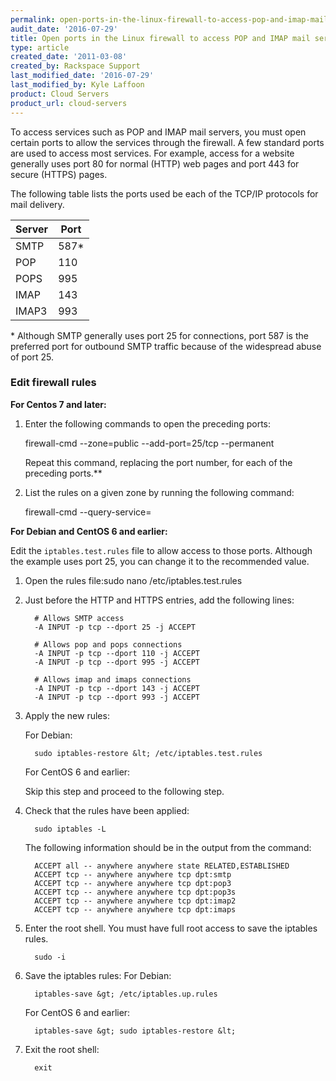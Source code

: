 ```yaml
---
permalink: open-ports-in-the-linux-firewall-to-access-pop-and-imap-mail-servers/
audit_date: '2016-07-29'
title: Open ports in the Linux firewall to access POP and IMAP mail servers
type: article
created_date: '2011-03-08'
created_by: Rackspace Support
last_modified_date: '2016-07-29'
last_modified_by: Kyle Laffoon
product: Cloud Servers
product_url: cloud-servers
---
```


To access services such as POP and IMAP mail servers, you must open certain ports to allow the services through the firewall. A few standard ports are used to access most services. For example, access for a website generally uses port 80 for normal (HTTP) web pages and port 443 for secure (HTTPS) pages.

The following table lists the ports used be each of the TCP/IP protocols for mail delivery.

| Server  | Port  |
|----------|-------|
| SMTP   | 587*  |
| POP     | 110   |
| POPS   | 995   |
| IMAP    | 143   |
| IMAP3  | 993   |

\* Although SMTP generally uses port 25 for connections, port 587 is the preferred port for outbound SMTP traffic because of the widespread abuse of port 25.

### Edit firewall rules

**For Centos 7 and later:**

1. Enter the following commands to open the preceding ports:

      firewall-cmd --zone=public --add-port=25/tcp --permanent

   Repeat this command, replacing the port number, for each of the preceding ports.**

2. List the rules on a given zone by running the following command:

      firewall-cmd --query-service=<service name>

**For Debian and CentOS 6 and earlier:**

Edit the  `iptables.test.rules`  file to allow access to those ports. Although the example uses port 25, you can change it to the recommended value.

1. Open the rules file:sudo nano /etc/iptables.test.rules
2. Just before the HTTP and HTTPS entries, add the following lines:

         # Allows SMTP access
         -A INPUT -p tcp --dport 25 -j ACCEPT

         # Allows pop and pops connections
         -A INPUT -p tcp --dport 110 -j ACCEPT
         -A INPUT -p tcp --dport 995 -j ACCEPT

         # Allows imap and imaps connections
         -A INPUT -p tcp --dport 143 -j ACCEPT
         -A INPUT -p tcp --dport 993 -j ACCEPT

3. Apply the new rules:

   For Debian:

         sudo iptables-restore &lt; /etc/iptables.test.rules

   For CentOS 6 and earlier:

      Skip this step and proceed to the following step.

4. Check that the rules have been applied:

         sudo iptables -L

   The following information should be in the output from the command:

         ACCEPT all -- anywhere anywhere state RELATED,ESTABLISHED
         ACCEPT tcp -- anywhere anywhere tcp dpt:smtp
         ACCEPT tcp -- anywhere anywhere tcp dpt:pop3
         ACCEPT tcp -- anywhere anywhere tcp dpt:pop3s
         ACCEPT tcp -- anywhere anywhere tcp dpt:imap2
         ACCEPT tcp -- anywhere anywhere tcp dpt:imaps

5. Enter the root shell. You must have full root access to save the iptables rules.

         sudo -i

6. Save the iptables rules:
   For Debian:

         iptables-save &gt; /etc/iptables.up.rules

   For CentOS 6 and earlier:

         iptables-save &gt; sudo iptables-restore &lt;

7. Exit the root shell:

         exit
